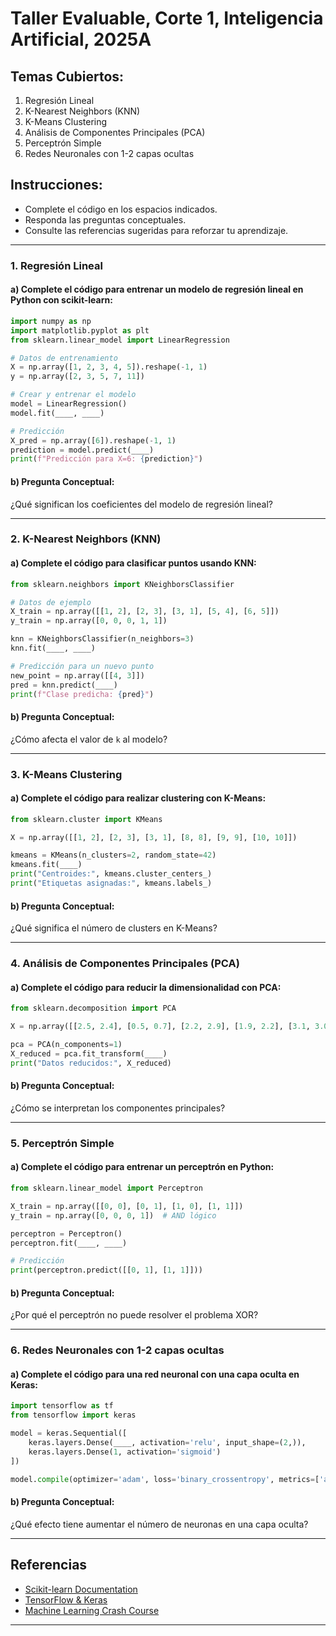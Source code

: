 # Taller Evaluable, Corte 1,  Inteligencia Artificial, 2025A

## Temas Cubiertos:
1. Regresión Lineal
2. K-Nearest Neighbors (KNN)
3. K-Means Clustering
4. Análisis de Componentes Principales (PCA)
5. Perceptrón Simple
6. Redes Neuronales con 1-2 capas ocultas

## Instrucciones:
- Complete el código en los espacios indicados.
- Responda las preguntas conceptuales.
- Consulte las referencias sugeridas para reforzar tu aprendizaje.

---

### 1. Regresión Lineal
#### a) Complete el código para entrenar un modelo de regresión lineal en Python con scikit-learn:
```python
import numpy as np
import matplotlib.pyplot as plt
from sklearn.linear_model import LinearRegression

# Datos de entrenamiento
X = np.array([1, 2, 3, 4, 5]).reshape(-1, 1)
y = np.array([2, 3, 5, 7, 11])

# Crear y entrenar el modelo
model = LinearRegression()
model.fit(____, ____)

# Predicción
X_pred = np.array([6]).reshape(-1, 1)
prediction = model.predict(____)
print(f"Predicción para X=6: {prediction}")
```

#### b) Pregunta Conceptual:
¿Qué significan los coeficientes del modelo de regresión lineal?

---

### 2. K-Nearest Neighbors (KNN)
#### a) Complete el código para clasificar puntos usando KNN:
```python
from sklearn.neighbors import KNeighborsClassifier

# Datos de ejemplo
X_train = np.array([[1, 2], [2, 3], [3, 1], [5, 4], [6, 5]])
y_train = np.array([0, 0, 0, 1, 1])

knn = KNeighborsClassifier(n_neighbors=3)
knn.fit(____, ____)

# Predicción para un nuevo punto
new_point = np.array([[4, 3]])
pred = knn.predict(____)
print(f"Clase predicha: {pred}")
```

#### b) Pregunta Conceptual:
¿Cómo afecta el valor de `k` al modelo?

---

### 3. K-Means Clustering
#### a) Complete el código para realizar clustering con K-Means:
```python
from sklearn.cluster import KMeans

X = np.array([[1, 2], [2, 3], [3, 1], [8, 8], [9, 9], [10, 10]])

kmeans = KMeans(n_clusters=2, random_state=42)
kmeans.fit(____)
print("Centroides:", kmeans.cluster_centers_)
print("Etiquetas asignadas:", kmeans.labels_)
```

#### b) Pregunta Conceptual:
¿Qué significa el número de clusters en K-Means?

---

### 4. Análisis de Componentes Principales (PCA)
#### a) Complete el código para reducir la dimensionalidad con PCA:
```python
from sklearn.decomposition import PCA

X = np.array([[2.5, 2.4], [0.5, 0.7], [2.2, 2.9], [1.9, 2.2], [3.1, 3.0]])

pca = PCA(n_components=1)
X_reduced = pca.fit_transform(____)
print("Datos reducidos:", X_reduced)
```

#### b) Pregunta Conceptual:
¿Cómo se interpretan los componentes principales?

---

### 5. Perceptrón Simple
#### a) Complete el código para entrenar un perceptrón en Python:
```python
from sklearn.linear_model import Perceptron

X_train = np.array([[0, 0], [0, 1], [1, 0], [1, 1]])
y_train = np.array([0, 0, 0, 1])  # AND lógico

perceptron = Perceptron()
perceptron.fit(____, ____)

# Predicción
print(perceptron.predict([[0, 1], [1, 1]]))
```

#### b) Pregunta Conceptual:
¿Por qué el perceptrón no puede resolver el problema XOR?

---

### 6. Redes Neuronales con 1-2 capas ocultas
#### a) Complete el código para una red neuronal con una capa oculta en Keras:
```python
import tensorflow as tf
from tensorflow import keras

model = keras.Sequential([
    keras.layers.Dense(____, activation='relu', input_shape=(2,)),
    keras.layers.Dense(1, activation='sigmoid')
])

model.compile(optimizer='adam', loss='binary_crossentropy', metrics=['accuracy'])
```

#### b) Pregunta Conceptual:
¿Qué efecto tiene aumentar el número de neuronas en una capa oculta?

---

## Referencias
- [Scikit-learn Documentation](https://scikit-learn.org/)
- [TensorFlow & Keras](https://www.tensorflow.org/)
- [Machine Learning Crash Course](https://developers.google.com/machine-learning/crash-course)

---
